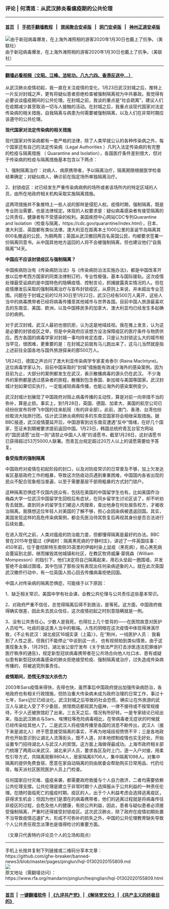 ### 评论 | 何清涟：从武汉肺炎看瘟疫期的公共伦理
------------------------

#### [首页](https://github.com/gfw-breaker/banned-news3/blob/master/README.md) &nbsp;&nbsp;|&nbsp;&nbsp; [手把手翻墙教程](https://github.com/gfw-breaker/guides/wiki) &nbsp;&nbsp;|&nbsp;&nbsp; [禁闻聚合安卓版](https://github.com/gfw-breaker/bn-android) &nbsp;&nbsp;|&nbsp;&nbsp; [网门安卓版](https://github.com/oGate2/oGate) &nbsp;&nbsp;|&nbsp;&nbsp; [神州正道安卓版](https://github.com/SzzdOgate/update) 



<div id="headerimg">
 <img alt="由于新冠病毒爆发，在上海外滩照相的游客2020年1月30日也戴上了抗争。（美联社）" src="https://www.rfa.org/mandarin/pinglun/heqinglian/hql-01302020155809.html/0130x.jpg/@@images/e4269f18-3d6e-4493-af9f-e6d2f17f81cb.jpeg" title="由于新冠病毒爆发，在上海外滩照相的游客2020年1月30日也戴上了抗争。（美联社）"/>
 <div id="headerimgcontents">
  <div id="headerimgcaption">
   <span>
    由于新冠病毒爆发，在上海外滩照相的游客2020年1月30日也戴上了抗争。（美联社）
   </span>
   <!-- zoomattribute -->
  </div>
  <!-- headerimgcaption -->
 </div>
 <!-- headerimagecontents -->
</div>

<hr/>


#### [翻墙必看视频（文昭、江峰、法轮功、八九六四、香港反送中...）](http://167.172.214.107/home.html)

<div id="storytext">
 <div>
  <div class="slot_header">
  </div>
 </div>
 <p>
  从武汉肺炎疫情初起，我一直在关注疫情的变化，1月23日武汉封城之后，推特上一片反对封城之声，更有将疑似患者拒绝检查被强制隔离视为中共暴政。我觉得有必要谈谈瘟疫期间的公共伦理。在封城之前，我谈的重点是“社会疏离”，建议人们在疫期减少甚至取消一切与人接触的活动。在封城之后，我重点谈现代国家对法定传染病的相关措施，自我隔离与病患为何需要被强制隔离，以及人们在非常时期应该遵守的公共伦理。
 </p>
 <p>
  <b>
   现代国家对法定传染病的相关措施
  </b>
  <b>
  </b>
 </p>
 <p>
  现代国家对传染病都有一套严格的法律，除了人类早就公认的各种传染病之外，每个国家还有自己的法定传染病（Legal Authorities ）凡列入法定传染病的有完整的检疫与隔离措施 （ Quarantine and Isolation），各国医疗条件差别很大，但对于传染病的检疫与隔离措施基本包含以下两点：
 </p>
 <p>
  1、强制隔离治疗：对病人、病原携带者，予以隔离治疗，隔离期限根据医学检查结果确定；对疑似病人，确诊前在指定场所单独隔离治疗。
 </p>
 <p>
  2、封锁疫区：对已经发生严重传染病病例的场所或者该场所内的特定区域的人员，由所在地政府相关机构采取实施隔离措施。
 </p>
 <p>
  这两项措施并不象推特上一些人说的那样是侵犯人权。疫情时期，强制隔离，既是专业防治需要，也是法律规定。体现的人权要求是：疑似病毒感染者有接受隔离的公共责任，健康者有不受感染的权利。美国疾控中心网站CDC专列Quarantine and Isolation（检查与隔离，https://cdc.gov/quarantine/index.html），日本、澳大利亚、英国都有类似法律。澳大利亚在距离本土1000公里的圣诞节岛隔离其600名撤返的公民，为期两周；英国从武汉撤回两百名英国公民，均被要求签署一份隔离同意书。从中国其他地方返回的人将不会被强制隔离，但也建议他们“自我隔离”14天。
 </p>
 <p>
  <b>
   中国应不应该封锁疫区与强制隔离？
  </b>
  <b>
  </b>
 </p>
 <p>
  中国疾病防治有《传染病防治法》与《传染病防治法实施办法》，都是中国改革开放以后参考西方国家的同类法律制订的，专业性极强，基本与国际接轨。这次疫情处理最受诟病的是中国特色的隐瞒疫情、控制言论，抓捕披露真实情况的人。但在疫情爆发后采取的强制隔离治疗与宣布封锁疫区，从原则上来说，并未超出专业范围。问题在于封城之前的12月30日至1月22日，武汉已经有500万人离开，这些人当中的病毒携带者已经将病毒传播至其他城市与世界各国。目前中国人旅游最喜欢去的东南亚、美国、欧洲，以及中国移民多的加拿大、澳大利亚均已经发生多起确诊的病例。
 </p>
 <p>
  对于武汉封城，武汉人最初也很抗拒，认为这是地域歧视。我在推上发言，认为这是必要的封锁疫区之举，但是中央政府应该想方设法保障疫区的医疗条件与物质供应。西方各国的病毒学家对封城一事均持肯定态度，只是认为封锁这么大的城市相当罕见，很困难，更重要的是：在封城之前就有马儿跑出来了，这马儿当然就是指上述前往全国各地与国外旅游探亲的那500万人。
 </p>
 <p>
  1月24日，德国之声访问了澳大利亚传染病学专家麦肯泰尔 (Raina MacIntyre)。这位病毒学家认为，目前中国采取的“封城”措施能有效减少海外的感染案例。因为目前为止，大部分的案例都发生在武汉，表示散播病毒的源头仍在武汉。 不少海外的案例都是透过感染者的旅程，散播到包含泰国、新加坡与美国等国家。武汉封城计划如果切实执行，一定能减轻病毒传播，也能让海外的感染案例变少。
 </p>
 <p>
  武汉封城计划展现了中国政府对阻止病毒传播的主动性，算是对前一向举措不当的弥补，算是止损。事实上，到1月28日，英国、德国、加拿大、美国的航空公司已经纷纷宣布将停飞中国的往来航班（有的非全部）。此前，澳门、香港、台湾也纷纷取消大陆旅行团。估计武汉肺炎病例较多的东南亚国家将会相继采取措施。据BBC报道，武汉疫情蔓延开后，中国游客到访东南亚遭遇“反中”情绪，在好几个国家，签证未到期被要求提前返回中国。1月23日，韩国总统府青瓦台官方网站的“国民请愿”出现一则“请禁止中国人入境”的请愿书，截至1月28日，这封请愿书已获得超过53万5000人联署。而青瓦台规定超过20万人以上的请愿需要给予答复。
 </p>
 <p>
  <b>
   备受指责的强制隔离
  </b>
  <b>
  </b>
 </p>
 <p>
  中国政府对疫情在初起阶段的封口，以及对防疫常识的日常普及不够，加上欠发达省区基层政府工作的粗暴，导致这次防疫动员遇到重重困难，中国国内各省出现的民众不配合现象相当普遍，以至于需要基层干部用粗暴的方式封门锁户。
 </p>
 <p>
  这种隔离恐惧症不仅国内民众有，包括在美国的中国留学生也有。比如美国乔治·梅森大学一位武汉中国留学生回校后有症状，在同乡留学生讨论区谈了，却不听劝告去就医。直到同乡的留学生们被迫人肉搜索，查出他身在何处报告校方，才被收治隔离。我猜想这位年轻人对美国的了解不够，担心会因染病被遣返回国。其实，美国发现这样的高危传染病案例，都会先医治待其恢复后再视其身份是否合法进行后续处置。
  <b>
  </b>
  <b>
  </b>
 </p>
 <p>
  在进入现代之前，人类对瘟疫的防治能力差，但都懂得隔离是最好的办法。BBC曾在2015年登载过《伊姆村：隔离黑死病的宁静村庄》，讲述了一件英国往事：450年前，位于曼彻斯特东南侧35英里的伊姆村染上鼠疫（黑死病），担心黑死病会蔓延到北部，继而摧毁其他城镇和社区，在教区牧师威廉·蒙佩森（William Mompesson）的指引下，他们决定将自己隔离起来，用石头垒起一圈围墙，并发誓绝不会越过围墙，其中包括了那些没有表现出任何染病迹象的人。就在此次英国武汉撤侨行动中，有一位英国人担心回去传播病毒拒绝回国。
 </p>
 <p>
  中国人对传染病的隔离恐惧症，可能缘于以下原因：
 </p>
 <p>
  1、缺乏相关常识，美国中学有社会课，会教公共伦理与公共责任这些基本常识。
 </p>
 <p>
  2、对政府严重不信任，总觉得隔离后得不到救治，是等死。这方面，中国政府做得确实很差，因此失去民众信任，这次疫情初起之时刻意隐瞒就是一例。
 </p>
 <p>
  3、没有公共责任心。少数人是我死，也得拉上几个垫背的——在医院故意对医护人员哈气、吐痰的是这类人当中的极端。人性的阴暗在这次疫情中体现得淋漓尽致，《不止有武汉：湖北疫区16城实录（上篇）》，在“荆州，一线医护人员： 我看到了人性之恶，但我们不能停止”中谈到这一点， 也有视频拍到类似情景。由于这类现象太多，1月29日，湖北省公安厅发布《关于依法严厉打击涉医违法犯罪维护医疗秩序的通告》，规定新型冠状病毒携带者在公共场合向他人吐口水、患有或疑似患有新型冠状病毒感染的肺炎拒绝接受检疫、强制隔离或治疗，过失造成传染病传播的，将被追究刑事责任。
 </p>
 <p>
  <b>
   疫情期间，恐慌无序加大杀伤力
  </b>
  <b>
  </b>
 </p>
 <p>
  2003年Sars疫情来得快，去得也快，虽然事后中国政府提出加强传染病防治，各地政府也有相关行政措施，但防治重大传染病未成为政府治理的日常工作，事过十七年，Sars记忆已经淡化。武汉封城之后导致的社会恐慌，确实让在外旅游的武汉人与湖北人受了不少委屈，旅馆商店都视其为瘟神，一律不接待或不按常规接待，不少人还被旅馆赶了出来。三五天之后，情况有所好转。一是专家结论已经出来，指出武汉肺炎与Sars、埃博拉等危险病毒相比，在带病毒者无症状的时候就已经传染给其他人了。二是武汉人将疫情传播至各国的消息不断传出，武汉人（接下来是湖北人）终于愿意接受隔离的事实，不再为地域歧视愤愤不平；三是各地政府也开始意识到让湖北人流落街头，既不人道，对本地控制疫情也实无好处，开始设置专门招待湖北人与武汉人的宾馆。这方面上海做得最成功。上海市政府相关部门梳理了两周以来武汉、湖北来沪人员，要求各区及时上门，逐一入户对接，用柔性引导方式，共隔离观察9804人，居家隔离8706人，集中隔离1098人。对集中隔离的提供免费食宿，愿意在家自动隔离的则由居委会帮助购买日常用品、代扔垃圾，每天派社区医院医护人员上门检查。
 </p>
 <p>
  任何国家应付灾难、瘟疫来袭，都需要政府救援与个人自力救济，二者均需要依赖公共伦理支撑。公共伦理是建立于非常时期个人选择服从于公共利益的一种责任伦理。在随时面临死亡的瘟疫时期，疫区的人，出于个人利益考虑会选择逃离疫区，获得求生机会；但因为他们是潜在的病毒携带者，他们的逃离过程就是将病毒传往非疫区的过程，会危及他人的健康，有损公共利益，因此，患者与疑似患者必须接受强制隔离，严重时还得接受封锁疫区。这次武汉肺炎，除了政府在疫情初期处置不当导致疫情迅速扩大，形成不可弥补的损失之外，中国的公共伦理教育缺失导致个人公共责任观念淡薄也是值得检讨的重要方面。
 </p>
 <p>
  （文章只代表特约评论员个人的立场和观点）
 </p>
</div>

<hr/>
手机上长按并复制下列链接或二维码分享本文章：<br/>
https://github.com/gfw-breaker/banned-news3/blob/master/pages/pinglun/hql-01302020155809.md <br/>
<a href='https://github.com/gfw-breaker/banned-news3/blob/master/pages/pinglun/hql-01302020155809.md'><img src='https://github.com/gfw-breaker/banned-news3/blob/master/pages/pinglun/hql-01302020155809.md.png'/></a> <br/>
原文地址（需翻墙访问）：https://www.rfa.org/mandarin/pinglun/heqinglian/hql-01302020155809.html


------------------------
#### [首页](https://github.com/gfw-breaker/banned-news3/blob/master/README.md) &nbsp;|&nbsp; [一键翻墙软件](https://github.com/gfw-breaker/nogfw/blob/master/README.md) &nbsp;| [《九评共产党》](https://github.com/gfw-breaker/9ping.md/blob/master/README.md#九评之一评共产党是什么) | [《解体党文化》](https://github.com/gfw-breaker/jtdwh.md/blob/master/README.md) | [《共产主义的终极目的》](https://github.com/gfw-breaker/gczydzjmd.md/blob/master/README.md)


<img src='http://gfw-breaker.win/banned-news3/pages/pinglun/hql-01302020155809.md' width='0px' height='0px'/>